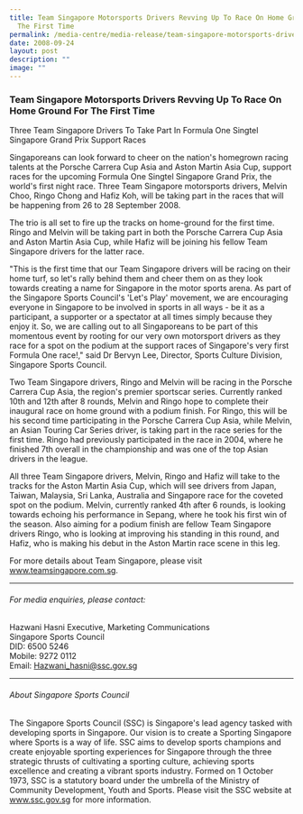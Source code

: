 ```yaml
---
title: Team Singapore Motorsports Drivers Revving Up To Race On Home Ground For
  The First Time
permalink: /media-centre/media-release/team-singapore-motorsports-drivers-revving-up-to-race-on-home-ground/
date: 2008-09-24
layout: post
description: ""
image: ""
---
```

### **Team Singapore Motorsports Drivers Revving Up To Race On Home Ground For The First Time**

Three Team Singapore Drivers To Take Part In Formula One Singtel Singapore Grand Prix Support Races

Singaporeans can look forward to cheer on the nation's homegrown racing talents at the Porsche Carrera Cup Asia and Aston Martin Asia Cup, support races for the upcoming Formula One Singtel Singapore Grand Prix, the world's first night race. Three Team Singapore motorsports drivers, Melvin Choo, Ringo Chong and Hafiz Koh, will be taking part in the races that will be happening from 26 to 28 September 2008.

The trio is all set to fire up the tracks on home-ground for the first time. Ringo and Melvin will be taking part in both the Porsche Carrera Cup Asia and Aston Martin Asia Cup, while Hafiz will be joining his fellow Team Singapore drivers for the latter race.

"This is the first time that our Team Singapore drivers will be racing on their home turf, so let's rally behind them and cheer them on as they look towards creating a name for Singapore in the motor sports arena. As part of the Singapore Sports Council's 'Let's Play' movement, we are encouraging everyone in Singapore to be involved in sports in all ways - be it as a participant, a supporter or a spectator at all times simply because they enjoy it. So, we are calling out to all Singaporeans to be part of this momentous event by rooting for our very own motorsport drivers as they race for a spot on the podium at the support races of Singapore's very first Formula One race!," said Dr Bervyn Lee, Director, Sports Culture Division, Singapore Sports Council.

Two Team Singapore drivers, Ringo and Melvin will be racing in the Porsche Carrera Cup Asia, the region's premier sportscar series. Currently ranked 10th and 12th after 8 rounds, Melvin and Ringo hope to complete their inaugural race on home ground with a podium finish. For Ringo, this will be his second time participating in the Porsche Carrera Cup Asia, while Melvin, an Asian Touring Car Series driver, is taking part in the race series for the first time. Ringo had previously participated in the race in 2004, where he finished 7th overall in the championship and was one of the top Asian drivers in the league.

All three Team Singapore drivers, Melvin, Ringo and Hafiz will take to the tracks for the Aston Martin Asia Cup, which will see drivers from Japan, Taiwan, Malaysia, Sri Lanka, Australia and Singapore race for the coveted spot on the podium. Melvin, currently ranked 4th after 6 rounds, is looking towards echoing his performance in Sepang, where he took his first win of the season. Also aiming for a podium finish are fellow Team Singapore drivers Ringo, who is looking at improving his standing in this round, and Hafiz, who is making his debut in the Aston Martin race scene in this leg.

For more details about Team Singapore, please visit www.teamsingapore.com.sg.

---

###### For media enquiries, please contact:

Hazwani Hasni Executive, Marketing Communications
<br>
Singapore Sports Council
<br>
DID: 6500 5246
<br>
Mobile: 9272 0112
<br>
Email: [Hazwani_hasni@ssc.gov.sg](mailto:Hazwani_hasni@ssc.gov.sg)


---

###### About Singapore Sports Council
The Singapore Sports Council (SSC) is Singapore's lead agency tasked with developing sports in Singapore. Our vision is to create a Sporting Singapore where Sports is a way of life. SSC aims to develop sports champions and create enjoyable sporting experiences for Singapore through the three strategic thrusts of cultivating a sporting culture, achieving sports excellence and creating a vibrant sports industry. Formed on 1 October 1973, SSC is a statutory board under the umbrella of the Ministry of Community Development, Youth and Sports. Please visit the SSC website at www.ssc.gov.sg for more information.